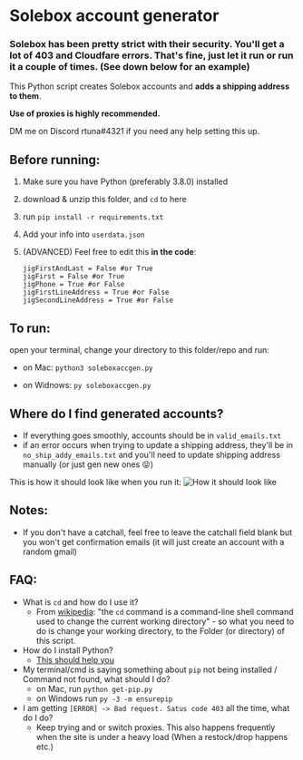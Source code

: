 # Solebox account generator

### Solebox has been pretty strict with their security. You'll get a lot of 403 and Cloudfare errors. That's fine, just let it run or run it a couple of times. (See down below for an example)

This Python script creates Solebox accounts and **adds a shipping address to them**.
 
**Use of proxies is highly recommended.**

DM me on Discord rtuna#4321 if you need any help setting this up.

## Before running:
1. Make sure you have Python (preferably 3.8.0) installed
2. download & unzip this folder, and `cd` to here
3. run `pip install -r requirements.txt`
4. Add your info into `userdata.json`

5. (ADVANCED) Feel free to edit this **in the code**:
    ```python3
    jigFirstAndLast = False #or True
    jigFirst = False #or True
    jigPhone = True #or False
    jigFirstLineAddress = True #or False
    jigSecondLineAddress = True #or False
    ```
## To run:
open your terminal, change your directory to this folder/repo and run:

- on Mac: `python3 soleboxaccgen.py`

- on Widnows: `py soleboxaccgen.py`

## Where do I find generated accounts?
- If everything goes smoothly, accounts should be in `valid_emails.txt`
- if an error occurs when trying to update a shipping address, they'll be in `no_ship_addy_emails.txt` and you'll need to update shipping address manually (or just gen new ones 😝)

This is how it should look like when you run it:
![How it should look like](https://i.imgur.com/Tc0GxtO.png)


## Notes:
- If you don't have a catchall, feel free to leave the catchall field blank but you won't get confirmation emails (it will just create an account with a random gmail)

## FAQ:
- What is `cd` and how do I use it?
    - From [wikipedia](https://en.wikipedia.org/wiki/Cd_(command)): "the `cd` command is a command-line shell command used to change the current working directory" -  so what you need to do is change your working directory, to the Folder (or directory) of this script.
- How do I install Python?
    - [This should help you](https://realpython.com/installing-python/)
- My terminal/cmd is saying something about `pip` not being installed / Command not found, what should I do?
    - on Mac, run `python get-pip.py`
    - on Windows run `py -3 -m ensurepip`
- I am getting `[ERROR] -> Bad request. Satus code 403` all the time, what do I do?
    - Keep trying and or switch proxies. This also happens frequently when the site is under a heavy load (When a restock/drop happens etc.)
